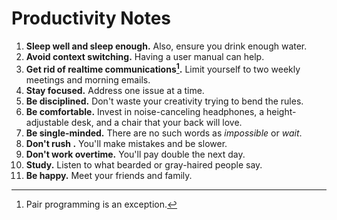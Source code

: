 # Productivity Notes

1. **Sleep well and sleep enough.** Also, ensure you drink enough water.
2. **Avoid context switching.** Having a user manual can help.
3. **Get rid of realtime communications[^1].** Limit yourself to two weekly meetings and morning emails.
4. **Stay focused.** Address one issue at a time.
5. **Be disciplined.** Don't waste your creativity trying to bend the rules.
6. **Be comfortable.** Invest in noise-canceling headphones, a height-adjustable desk, and a chair that your back will
   love.
7. **Be single-minded.** There are no such words as _impossible_ or _wait_.
8. **Don't rush .** You'll make mistakes and be slower.
9. **Don't work overtime.** You'll pay double the next day.
10. **Study.** Listen to what bearded or gray-haired people say.
11. **Be happy.** Meet your friends and family.

[^1]: Pair programming is an exception.

